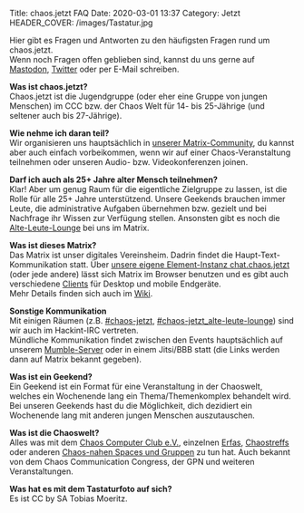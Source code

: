 Title: chaos.jetzt FAQ
Date: 2020-03-01 13:37
Category: Jetzt
HEADER_COVER: /images/Tastatur.jpg

Hier gibt es Fragen und Antworten zu den häufigsten Fragen rund um chaos.jetzt.  
Wenn noch Fragen offen geblieben sind, kannst du uns gerne auf [Mastodon](https://chaos.social/@jetzt),
[Twitter](https://twitter.com/chaos_jetzt) oder per E-Mail schreiben.


**Was ist chaos.jetzt?**  
Chaos.jetzt ist die Jugendgruppe (oder eher eine Gruppe von jungen Menschen) im CCC bzw. der Chaos Welt für 14- bis 25-Jährige (und seltener auch bis 27-Jährige).

**Wie nehme ich daran teil?**  
Wir organisieren uns hauptsächlich in [unserer Matrix-Community](https://matrix.to/#/+chaos.jetzt:chaos.jetzt),
du kannst aber auch einfach vorbeikommen, wenn wir auf einer Chaos-Veranstaltung teilnehmen
oder unseren Audio- bzw. Videokonferenzen joinen.

**Darf ich auch als 25+ Jahre alter Mensch teilnehmen?**  
Klar! Aber um genug Raum für die eigentliche Zielgruppe zu lassen, ist die Rolle für alle 25+ Jahre unterstützend. Unsere Geekends brauchen immer Leute, die administrative Aufgaben übernehmen bzw. gezielt und bei Nachfrage ihr Wissen zur Verfügung stellen. Ansonsten gibt es noch die [Alte-Leute-Lounge](https://matrix.to/#/#alte_leute_lounge:chaos.jetzt) bei uns im Matrix.

**Was ist dieses Matrix?**  
Das Matrix ist unser digitales Vereinsheim. Dadrin findet die Haupt-Text-Kommunikation statt.
Über [unsere eigene Element-Instanz chat.chaos.jetzt](https://chat.chaos.jetzt/) (oder jede andere) lässt sich Matrix im Browser benutzen und es gibt auch verschiedene [Clients](https://matrix.org/clients) für Desktop und mobile Endgeräte.  
Mehr Details finden sich auch im [Wiki](https://wiki.chaos.jetzt/dienste/matrix).

**Sonstige Kommunikation**  
Mit einigen Räumen (z.B. [#chaos-jetzt](ircs://irc.hackint.org:6697/chaos-jetzt),
[#chaos-jetzt_alte-leute-lounge](ircs://irc.hackint.org:6697/chaos-jetzt_alte-leute-lounge)) sind wir auch im Hackint-IRC vertreten.  
Mündliche Kommunikation findet zwischen den Events hauptsächlich auf unserem [Mumble-Server](https://mumble.chaos.jetzt/) 
oder in einem Jitsi/BBB statt (die Links werden dann auf Matrix bekannt gegeben).

**Was ist ein Geekend?**  
Ein Geekend ist ein Format für eine Veranstaltung in der Chaoswelt, welches ein Wochenende lang ein Thema/Themenkomplex behandelt wird.
Bei unseren Geekends hast du die Möglichkeit, dich dezidiert ein Wochenende lang mit anderen jungen Menschen auszutauschen.

**Was ist die Chaoswelt?**  
Alles was mit dem [Chaos Computer Club e.V.](https://www.ccc.de/), einzelnen [Erfas](https://www.ccc.de/de/club/erfas), [Chaostreffs](https://www.ccc.de/de/club/chaostreffs) oder anderen [Chaos-nahen Spaces und Gruppen](https://www.ccc.de/de/club/chaosfamily) zu tun hat. Auch bekannt von dem Chaos Communication Congress, der GPN und weiteren Veranstaltungen.

**Was hat es mit dem Tastaturfoto auf sich?**  
Es ist CC by SA Tobias Moeritz.
